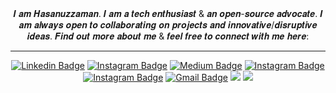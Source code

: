<div align="center">
𝑰 𝒂𝒎 𝑯𝒂𝒔𝒂𝒏𝒖𝒛𝒛𝒂𝒎𝒂𝒏. 𝑰 𝒂𝒎 𝒂 𝒕𝒆𝒄𝒉 𝒆𝒏𝒕𝒉𝒖𝒔𝒊𝒂𝒔𝒕 & 𝒂𝒏 𝒐𝒑𝒆𝒏-𝒔𝒐𝒖𝒓𝒄𝒆 𝒂𝒅𝒗𝒐𝒄𝒂𝒕𝒆. 𝑰 𝒂𝒎 𝒂𝒍𝒘𝒂𝒚𝒔 𝒐𝒑𝒆𝒏 𝒕𝒐 𝒄𝒐𝒍𝒍𝒂𝒃𝒐𝒓𝒂𝒕𝒊𝒏𝒈 𝒐𝒏 𝒑𝒓𝒐𝒋𝒆𝒄𝒕𝒔 𝒂𝒏𝒅 𝒊𝒏𝒏𝒐𝒗𝒂𝒕𝒊𝒗𝒆/𝒅𝒊𝒔𝒓𝒖𝒑𝒕𝒊𝒗𝒆 𝒊𝒅𝒆𝒂𝒔. 𝑭𝒊𝒏𝒅 𝒐𝒖𝒕 𝒎𝒐𝒓𝒆 𝒂𝒃𝒐𝒖𝒕 𝒎𝒆 & 𝒇𝒆𝒆𝒍 𝒇𝒓𝒆𝒆 𝒕𝒐 𝒄𝒐𝒏𝒏𝒆𝒄𝒕 𝒘𝒊𝒕𝒉 𝒎𝒆 𝒉𝒆𝒓𝒆:
<hr/>

[![Linkedin Badge](https://img.shields.io/badge/-shamim0902-blue?style=flat-round&logo=Linkedin&logoColor=white&link=https://www.linkedin.com/in/shamim0902/)](https://www.linkedin.com/in/shamim0902/)
[![Instagram Badge](https://img.shields.io/badge/-shamim0902-4267B2?style=flat-round&logo=facebook&logoColor=white&link=https://facebook.com/shamim0902/)](https://facebook.com/shamim0902)
[![Medium Badge](https://img.shields.io/badge/-@hasanuzzamanbe-047a5b?style=flat-round&labelColor=000000&logo=Medium&link=https://medium.com/@hasanuzzamanbe/)](https://medium.com/@hasanuzzamanbe)
[![Instagram Badge](https://img.shields.io/badge/-@shamim0902-blue?style=flat-round&logo=twitter&logoColor=white&link=https://twitter.com/shamim0902/)](https://twitter.com/shamim0902)
[![Instagram Badge](https://img.shields.io/badge/-shamim0902-purple?style=flat-round&logo=instagram&logoColor=white&link=https://instagram.com/shamim0902/)](https://instagram.com/shamim0902)
[![Gmail Badge](https://img.shields.io/badge/-hasanuzzamanbe@gmail.com-c14438?style=flat-round&logo=Gmail&logoColor=white&link=mailto:hasanuzzamanbe@gmail.com)](mailto:hasanuzzamanbe@gmail.com)
[![](https://img.shields.io/website?color=0ab9e6&style=flat-round&up_message=hasanuzzaman.com&url=https://www.hasanuzzaman.com)](https://hasanuzzaman.com)
[![](https://img.shields.io/badge/-@hasanuzzamanbe-%23181717?style=flat-round&logo=github)](https://github.com/hasanuzzamanbe)